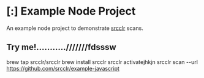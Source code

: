 # [:] Example Node Project

An example node project to demonstrate [srcclr](https://www.srcclr.com) scans.

## Try me!...........///////fdsssw


brew tap srcclr/srcclr
brew install srcclr
srcclr activatejhkjn
srcclr scan --url https://github.com/srcclr/example-javascript

